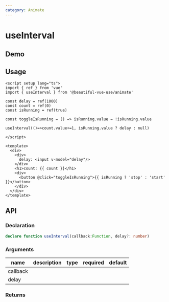 ```yaml
---
category: Animate
---
```


# useInterval

## Demo

<Demo />

## Usage

```vue
<script setup lang="ts">
import { ref } from 'vue'
import { useInterval } from '@beautiful-vue-use/animate'

const delay = ref(1000)
const count = ref(0)
const isRunning = ref(true)

const toggleIsRunning = () => isRunning.value = !isRunning.value

useInterval(()=>count.value+=1, isRunning.value ? delay : null)

</script>

<template>
  <div>
    <div>
      delay: <input v-model="delay"/>
    </div>
    <h1>count: {{ count }}</h1>
    <div>
      <button @click="toggleIsRunning">{{ isRunning ? 'stop' : 'start' }}</button>
    </div>
  </div>
</template>

```

## API

### Declaration

```ts
declare function useInterval(callback:Function, delay?: number)

```

### Arguments

| name | description | type | required | default |
| ----- | -----  | -----  | -----  | -----  |
| callback |
| delay |

### Returns
